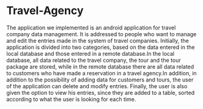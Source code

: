 # Travel-Agency
The application we implemented is an android application for travel company data management. It is addressed to people who want to manage and edit the entries made in the system of travel companies.
Initially, the application is divided into two categories, based on the data entered in the local database and those entered in a remote database.In the local database, all data related to the travel company, the tour and the tour package are stored, while in the remote database there are all data related to customers who have made a reservation in a travel agency.In addition, in addition to the possibility of adding data for customers and tours, the user of the application can delete and modify entries.
Finally, the user is also given the option to view his entries, since they are added to a table, sorted according to what the user is looking for each time.
